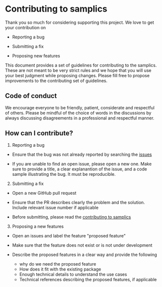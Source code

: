 # Contributing to samplics

Thank you so much for considering supporting this project. We love to get your contribution on

- Reporting a bug

- Submitting a fix

- Proposing new features

This document provides a set of guidelines for contributing to the samplics. These are not meant to be very strict rules and we hope that you will use your best judgment while proposing changes. Please fill free to propose improvements to the contributing set of guidelines.

## Code of conduct

We encourage everyone to be friendly, patient, considerate and respectful of others. Please be mindful of the choice of words in the discussions by always discussing disagreements in a professional and respectful manner.

## How can I contribute?

1. Reporting a bug

- Ensure that the bug was not already reported by searching the [issues](https://github.com/issues)

- If you are unable to find an open issue, please open a new one. Make sure to provide a title, a clear explanantion of the issue, and a code sample illustrating the bug. It must be reproducible.

2. Submitting a fix

- Open a new GitHub pull request

- Ensure that the PR describes clearly the problem and the solution. Include relevant issue number if applicable

- Before submitting, please read the [contributing to samplics](https://github.com/samplics-org/samplics/blob/main/CONTRIBUTING.md)

3. Proposing a new features

- Open an issues and label the feature "proposed feature"

- Make sure that the feature does not exist or is not under development

- Describe the proposed features in a clear way and provide the following
  - why do we need the proposed feature
  - How does it fit with the existing package
  - Enough technical details to understand the use cases
  - Technical references describing the proposed features, if applicable

